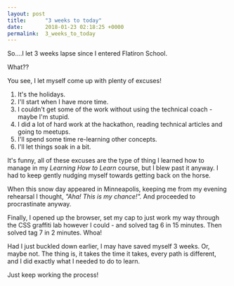 ```yaml
---
layout: post
title:      "3 weeks to today"
date:       2018-01-23 02:18:25 +0000
permalink:  3_weeks_to_today
---
```



So....I let 3 weeks lapse since I entered Flatiron School.

What??

You see, I let myself come up with plenty of excuses!
1. It's the holidays.
2. I'll start when I have more time.
3. I couldn't get some of the work without using the technical coach - maybe I'm stupid.
4. I did a lot of hard work at the hackathon, reading technical articles and going to meetups.
4. I'll spend some time re-learning other concepts.
5. I'll let things soak in a bit.

It's funny, all of these excuses are the type of thing I learned how to manage in my _Learning How to Learn_ course, but I blew past it anyway. I had to keep gently nudging myself towards getting back on the horse.

When this snow day appeared in Minneapolis, keeping me from my evening rehearsal I thought, _"Aha! This is my chance!"._ And proceeded to procrastinate anyway.

Finally, I opened up the browser, set my cap to just work my way through the CSS graffiti lab however I could - and solved tag 6 in 15 minutes. Then solved tag 7 in 2 minutes. Whoa!

Had I just buckled down earlier, I may have saved myself 3 weeks. Or, maybe not. The thing is, it takes the time it takes, every path is different, and I did exactly what I needed to do to learn.

Just keep working the process!
